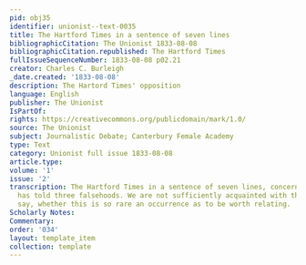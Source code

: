 ```yaml
---
pid: obj35
identifier: unionist--text-0035
title: The Hartford Times in a sentence of seven lines
bibliographicCitation: The Unionist 1833-08-08
bibliographicCitation.republished: The Hartford Times
fullIssueSequenceNumber: 1833-08-08 p02.21
creator: Charles C. Burleigh
_date.created: '1833-08-08'
description: The Hartord Times' opposition
language: English
publisher: The Unionist
IsPartOf: 
rights: https://creativecommons.org/publicdomain/mark/1.0/
source: The Unionist
subject: Journalistic Debate; Canterbury Female Academy
type: Text
category: Unionist full issue 1833-08-08
article.type: 
volume: '1'
issue: '2'
transcription: The Hartford Times in a sentence of seven lines, concerning this paper,
  has told three falsehoods. We are not sufficiently acquainted with that paper to
  say, whether this is so rare an occurrence as to be worth relating.
Scholarly Notes: 
Commentary: 
order: '034'
layout: template_item
collection: template
---
```

